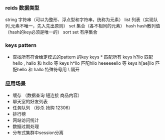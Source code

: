 ### reids 数据类型

string 字符串（可以为整形、浮点型和字符串，统称为元素） 
list 列表（实现队列,元素不唯一，先入先出原则） 
set 集合（各不相同的元素） 
hash hash散列值（hash的key必须是唯一的） 
sort set 有序集合

### keys pattern
* 查找所有符合给定模式的pattern 的key
keys * 匹配所有
keys h?llo  匹配hello , hallo 和 hxllo 等
keys h*llo  匹配hllo heeeeeello 等
keys h[ae]llo 匹配hello 和 hallo 
特殊符号用 \ 隔开

### 应用场景
* 缓存  （数据查询 短连接 商品内容）
* 聊天室的好友列表
* 任务队列 （秒杀 抢购 12306）
* 排行榜 
* 网站访问统计
* 数据过期处理 
* 分布式集群中session分离

